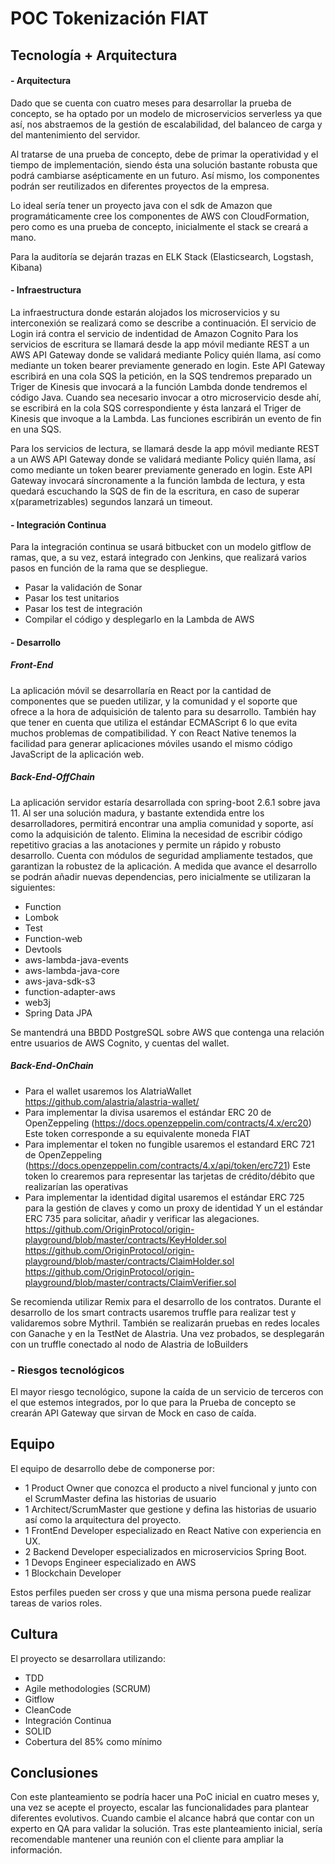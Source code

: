 # POC Tokenización FIAT
##  Tecnología + Arquitectura

####  - Arquitectura
Dado que se cuenta con cuatro meses para desarrollar la prueba de concepto, se ha optado por un modelo de microservicios serverless ya que así, nos abstraemos de la gestión de escalabilidad, del balanceo de carga y del mantenimiento del servidor.

Al tratarse de una prueba de concepto, debe de primar la operatividad y el tiempo de implementación, siendo ésta una solución bastante robusta que podrá cambiarse asépticamente en un futuro. Así mismo, los componentes podrán ser reutilizados en diferentes proyectos de la empresa.

Lo ideal sería tener un proyecto java con el sdk de Amazon que programáticamente cree los componentes de AWS con CloudFormation, pero como es una prueba de concepto, inicialmente el stack se creará a mano.

Para la auditoría se dejarán trazas en ELK Stack (Elasticsearch, Logstash, Kibana)

####  - Infraestructura
La infraestructura donde estarán alojados los microservicios y su interconexión se realizará como se describe a continuación.
El servicio de Login irá contra el servicio de indentidad de Amazon Cognito
Para los servicios de escritura se llamará desde la app móvil mediante REST a un AWS API Gateway donde se validará mediante Policy quién llama, así como mediante un token bearer previamente generado en login.
Este API Gateway escribirá en una cola SQS la petición, en la SQS tendremos preparado un Triger de Kinesis que invocará a la función Lambda donde tendremos el código Java. Cuando sea necesario invocar a otro microservicio desde ahí, se escribirá en la cola SQS correspondiente y ésta lanzará el Triger de Kinesis que invoque a la Lambda. Las funciones escribirán un evento de fin en una SQS.

Para los servicios de lectura, se llamará desde la app móvil mediante REST a un AWS API Gateway donde se validará mediante Policy quién llama, así como mediante un token bearer previamente generado en login.
Este API Gateway invocará síncronamente a la función lambda de lectura, y esta quedará escuchando la SQS de fin de la escritura, en caso de superar x(parametrizables) segundos lanzará un timeout.

####  - Integración Continua
Para la integración continua se usará bitbucket con un modelo gitflow de ramas, que, a su vez, estará integrado con Jenkins, que realizará varios pasos en función de la rama que se despliegue.
- Pasar la validación de Sonar
- Pasar los test unitarios
- Pasar los test de integración
- Compilar el código y desplegarlo en la Lambda de AWS

####  - Desarrollo
#####  Front-End
La aplicación móvil se desarrollaría en React por la cantidad de componentes que se pueden utilizar, y la comunidad y el soporte que ofrece a la hora de adquisición de talento para su desarrollo. También hay que tener en cuenta que utiliza el estándar ECMAScript 6 lo que evita muchos problemas de compatibilidad. Y con React Native tenemos la facilidad para generar aplicaciones móviles usando el mismo código JavaScript de la aplicación web.
#####  Back-End-OffChain
La aplicación servidor estaría desarrollada con spring-boot 2.6.1 sobre java 11. Al ser una solución madura, y bastante extendida entre los desarrolladores, permitirá encontrar una amplia comunidad y soporte, así como la adquisición de talento.
Elimina la necesidad de escribir código repetitivo gracias a las anotaciones y permite un rápido  y robusto desarrollo.
Cuenta con módulos de seguridad ampliamente testados, que garantizan la robustez de la aplicación.
A medida que avance el desarrollo se podrán añadir nuevas dependencias, pero inicialmente se utilizaran la siguientes:
- Function
- Lombok
- Test
- Function-web
- Devtools
- aws-lambda-java-events
- aws-lambda-java-core
- aws-java-sdk-s3
- function-adapter-aws
- web3j
- Spring Data JPA

Se mantendrá una BBDD PostgreSQL sobre AWS que contenga una relación entre usuarios de AWS Cognito, y cuentas del wallet.

#####  Back-End-OnChain
- Para el wallet usaremos los AlatriaWallet https://github.com/alastria/alastria-wallet/
- Para implementar la divisa usaremos el estándar ERC 20 de OpenZeppeling (https://docs.openzeppelin.com/contracts/4.x/erc20)
Este token corresponde a su equivalente moneda FIAT
- Para implementar el token no fungible usaremos el estandard ERC 721 de OpenZeppeling (https://docs.openzeppelin.com/contracts/4.x/api/token/erc721)
Este token lo crearemos para representar las tarjetas de crédito/débito que realizarían las operativas
- Para implementar la identidad digital usaremos el estándar ERC 725 para la gestión de claves y como un proxy de identidad
Y un el estándar ERC 735  para solicitar, añadir y verificar las alegaciones.
https://github.com/OriginProtocol/origin-playground/blob/master/contracts/KeyHolder.sol
https://github.com/OriginProtocol/origin-playground/blob/master/contracts/ClaimHolder.sol
https://github.com/OriginProtocol/origin-playground/blob/master/contracts/ClaimVerifier.sol

Se recomienda utilizar Remix para el desarrollo de los contratos.
Durante el desarrollo de los smart contracts usaremos truffle para realizar test y validaremos sobre Mythril.
También se realizarán pruebas en redes locales con Ganache y en la TestNet de Alastria.
Una vez probados, se desplegarán con un truffle conectado al nodo de Alastria de IoBuilders


###  - Riesgos tecnológicos
El mayor riesgo tecnológico, supone la caída de un servicio de terceros con el que estemos integrados, por lo que para la Prueba de concepto se crearán API Gateway que sirvan de Mock en caso de caída.

##  Equipo
El equipo de desarrollo debe de componerse por:
- 1 Product Owner que conozca el producto a nivel funcional y junto con el ScrumMaster defina las historias de usuario
- 1 Architect/ScrumMaster que gestione y defina las historias de usuario así como la arquitectura del proyecto.
- 1 FrontEnd Developer especializado en React Native con experiencia en UX.
- 2 Backend Developer especializados en microservicios Spring Boot.
- 1 Devops Engineer especializado en AWS
- 1 Blockchain Developer

Estos perfiles pueden ser cross y que una misma persona puede realizar tareas de varios roles.

##  Cultura
El proyecto se desarrollara utilizando:
- TDD
- Agile methodologies (SCRUM)
- Gitflow
- CleanCode
- Integración Continua
- SOLID
- Cobertura del 85% como mínimo

##  Conclusiones
Con este planteamiento se podría hacer una PoC inicial en cuatro meses y, una vez se acepte el proyecto, escalar las funcionalidades para plantear diferentes evolutivos. Cuando cambie el alcance habrá que contar con un experto en QA para validar la solución.
Tras este planteamiento inicial, sería recomendable mantener una reunión con el cliente para ampliar la información.
